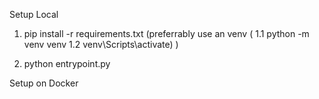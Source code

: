 Setup Local

1. pip install -r requirements.txt 
    (preferrably use an venv ( 
        1.1 python -m venv venv
        1.2 venv\Scripts\activate)
    )

2. python entrypoint.py


Setup on Docker



